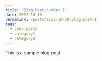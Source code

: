 ```yaml
---
title: 'Blog Post number 1'
date: 2022-10-10
permalink: /posts/2022-10-10-blog-post-1
tags:
  - cool posts
  - category1
  - category2
---
```


This is a sample blog post

